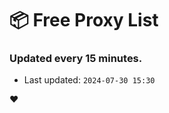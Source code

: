 # :package: Free Proxy List
### Updated every 15 minutes.

- Last updated: `2024-07-30 15:30`

:heart:
